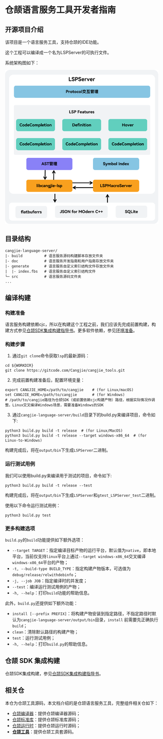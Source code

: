 # 仓颉语言服务工具开发者指南

## 开源项目介绍

该项目是一个语言服务工具，支持仓颉的IDE功能。

这个工程可以编译成一个名为LSPServer的可执行文件。

系统架构图如下：

![SystemArchitecture](./figures/SystemArchitecture.png)

## 目录结构

```text
cangjie-language-server/
|- build          # 语言服务源码构建脚本存放文件夹
|- doc            # 语言服务开发指南和用户指南存放文件夹
|- generate       # 语言服务自定义索引结构文件存放文件夹
|  |- index.fbs   # 语言服务自定义索引结构文件
└─ src            # 语言服务源码文件夹
...
```

## 编译构建

### 构建准备

语言服务构建依赖cjc，所以在构建这个工程之前，我们应该先完成前置构建，构建方式参见[仓颉SDK集成构建指导书](https://gitcode.com/Cangjie/cangjie_build/blob/dev/README_zh.md)。更多软件依赖，参见[环境准备](https://gitcode.com/Cangjie/cangjie_build/blob/dev/docs/env_zh.md)。

### 构建步骤

1. 通过`git clone`命令获取`lsp`的最新源码：

```shell
cd ${WORKDIR}
git clone https://gitcode.com/Cangjie/cangjie_tools.git
```

2. 完成前置构建准备后，配置环境变量：

```shell
export CANGJIE_HOME=/path/to/cangjie    # (for Linux/macOS)
set CANGJIE_HOME=/path/to/cangjie       # (for Windows)
# /path/to/cangjie路径为仓颉SDK（或前置依赖cjc构建产物）路径，根据实际情况作调整。Linux交叉编译Windows场景，需要准备Windows的SDK
```

3. 通过`cangjie-language-server/build`目录下的build.py来编译项目，命令如下:

```shell
python3 build.py build -t release  # (for Linux/MacOS)
python3 build.py build -t release --target windows-x86_64  # (for Linux-to-Windows)
```

构建完成后，将在`output/bin`下生成`LSPServer`二进制。

### 运行测试用例

我们可以使用build.py来编译用于测试的项目，命令如下:

```shell
python3 build.py build -t release --test
```

构建完成后，将在`output/bin`下生成`LSPServer`和`gtest_LSPServer_test`二进制。

使用以下命令运行测试用例：

```shell
python3 build.py test
```

### 更多构建选项

`build.py`的`build`功能提供如下额外选项：

- `--target TARGET`：指定编译目标产物的运行平台，默认值为`native`，即本地平台，当前仅支持`linux`平台上通过`--target windows-x86_64`交叉编译`windows-x86_64`平台的产物；
- `-t, --build-type BUILD_TYPE`：指定构建产物版本，可选值为`debug/release/relwithdebinfo`；
- `-j, --job JOB`：指定编译时的并发度；
- `--test`：编译运行测试用例的产物；
- `-h, --help`：打印`build`功能的帮助信息。

此外，`build.py`还提供如下额外功能：

- `install [--prefix PREFIX]`：将构建产物安装到指定路径，不指定路径时默认为`cangjie-language-server/output/bin`目录，`install` 前需要先正确执行 `build`；
- `clean`：清除默认路径的构建产物；
- `test`：运行测试用例；
- `-h, --help`：打印`build.py`的帮助信息。

## 仓颉 SDK 集成构建

仓颉SDK集成构建，参见[仓颉SDK集成构建指导书](https://gitcode.com/Cangjie/cangjie_build/blob/dev/README_zh.md)。

## 相关仓

本仓为仓颉工具源码，本文档介绍的是仓颉语言服务工具，完整组件相关仓如下：

- [仓颉编译器](https://gitcode.com/Cangjie/cangjie_compiler)：提供仓颉编译器源码；
- [仓颉标准库](https://gitcode.com/Cangjie/cangjie_runtime)：提供仓颉标准库源码；
- [仓颉运行时](https://gitcode.com/Cangjie/cangjie_runtime)：提供仓颉运行时源码；
- [**仓颉工具**](https://gitcode.com/Cangjie/cangjie_tools)：提供仓颉工具套源码。
